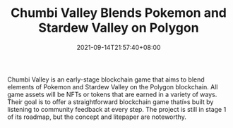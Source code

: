 ﻿---
title: "Chumbi Valley Blends Pokemon and Stardew Valley on Polygon"
date: 2021-09-14T21:57:40+08:00
lastmod: 2021-09-14T16:45:40+08:00
draft: false
authors: ["Lauren"]
description: "Chumbi Valley is an early-stage blockchain game that aims to blend elements of Pokemon and Stardew Valley on the Polygon blockchain. All game assets will be NFTs or tokens that are earned in a variety of ways. Their goal is to offer a straightforward blockchain game thatí»s built by listening to community feedback at every step. The project is still in stage 1 of its roadmap, but the concept and litepaper are noteworthy."
featuredImage: "chumbi-valley-blends-pokemon-and-stardew-valley-on-polygon.png"
tags: ["Crypto Art","Play to Earn"]
categories: ["news"]
news: ["Crypto Art"]
weight: 
lightgallery: true
pinned: false
recommend: false
recommend1: false
---

Chumbi Valley is an early-stage blockchain game that aims to blend elements of Pokemon and Stardew Valley on the Polygon blockchain. All game assets will be NFTs or tokens that are earned in a variety of ways. Their goal is to offer a straightforward blockchain game thatí»s built by listening to community feedback at every step. The project is still in stage 1 of its roadmap, but the concept and litepaper are noteworthy.

<!--more-->

